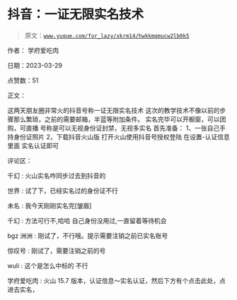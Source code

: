 # 抖音：一证无限实名技术

> 原文：[`www.yuque.com/for_lazy/xkrm14/hwkkmqmucw2lb0k5`](https://www.yuque.com/for_lazy/xkrm14/hwkkmqmucw2lb0k5)

作者： 学府爱吃肉

日期：2023-03-29

点赞数：51

正文：

这两天朋友圈非常火的抖音号称一证无限实名技术 这次的教学技术不像以前的步骤那么繁琐，之前的需要邮箱，半蓝等附加条件。 实名完毕可以开橱窗，可以团购，可直播 号称是可以无视身份证封禁，无视多实名 首先准备： 1、一张自己手持身份证照片 2，下载抖音火山版 打开火山使用抖音号授权登陆 在设置-认证信息里面 实名认证即可

评论区：

千幻 : 火山实名咋同步过去到抖音的

世界 : 试了下，已经实名过的身份证不行

未名 : 我今天刚刚实名完[皱眉]

千幻 : 方法可行不,哈哈 自己身份没用过,一直留着等待机会

bgz 洲洲 : 刚试了，不行哦。提示需要注销之前已实名账号

惊叹号 : 刚试了，需要注销之前的号

wuli : 这个是怎么中标的 不行

学府爱吃肉 : 火山 15.7 版本，认证信息～实名认证，然后下方有个点击此处，点进去实名，

